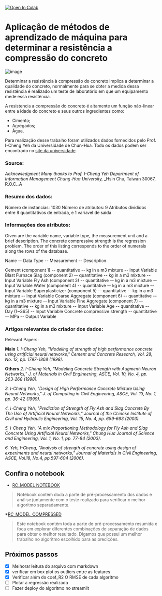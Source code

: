 [![Open In Colab](https://colab.research.google.com/assets/colab-badge.svg)](https://colab.research.google.com/github/solenya1/CCS_PREDICTION/blob/main/RC_MODEL.ipynb)

# Aplicação de métodos de aprendizado de máquina para determinar a resistência a compressão do concreto


![image](https://www.dsigners.net/wp-content/uploads/2019/10/image1.jpg)

Determinar a resistência à compressão do concreto implica a determinar a qualidade do concreto, normalmente para se obter a medida dessa resistência é realizado um teste de laboratório em que um equipamento mede essa resistência.

A resistencia a compressão do concreto é altamente um função não-linear entre a idade do concreto e seus outros ingredientes como:

* Cimento;
* Agregados;
* Água.

Para realização desse trabalho foram utilizados dados fornecidos pelo Prof. I-Cheng Yeh da Universidade de Chun-Hua. 
Todo os dados podem ser encontrado no [site da universidade](https://archive.ics.uci.edu/ml/datasets/concrete+compressive+strength).


### Source:
_Acknowledgment_
_Many thanks to Prof. I-Cheng Yeh_
_Department of Information Management_
_Chung-Hua University,_
_Hsin Chu, Taiwan 30067, R.O.C._A

### Resumo dos dados:
Número de instancias: 1030
Número de atributos: 9
Atributos divididos entre 8 quantitativos de entrada, e 1 variavel de saida.

### Informações dos atributos:

Given are the variable name, variable type, the measurement unit and a brief description. The concrete compressive strength is the regression problem. The order of this listing corresponds to the order of numerals along the rows of the database.

Name -- Data Type -- Measurement -- Description

Cement (component 1) -- quantitative -- kg in a m3 mixture -- Input Variable
Blast Furnace Slag (component 2) -- quantitative -- kg in a m3 mixture -- Input Variable
Fly Ash (component 3) -- quantitative -- kg in a m3 mixture -- Input Variable
Water (component 4) -- quantitative -- kg in a m3 mixture -- Input Variable
Superplasticizer (component 5) -- quantitative -- kg in a m3 mixture -- Input Variable
Coarse Aggregate (component 6) -- quantitative -- kg in a m3 mixture -- Input Variable
Fine Aggregate (component 7) -- quantitative -- kg in a m3 mixture -- Input Variable
Age -- quantitative -- Day (1~365) -- Input Variable
Concrete compressive strength -- quantitative -- MPa -- Output Variable

### Artigos relevantes do criador dos dados:

Relevant Papers:

**Main**
_1. I-Cheng Yeh, "Modeling of strength of high performance concrete using artificial neural networks," Cement and Concrete Research, Vol. 28, No. 12, pp. 1797-1808 (1998)._

**Others**
_2. I-Cheng Yeh, "Modeling Concrete Strength with Augment-Neuron Networks," J. of Materials in Civil Engineering, ASCE, Vol. 10, No. 4, pp. 263-268 (1998)._

_3. I-Cheng Yeh, "Design of High Performance Concrete Mixture Using Neural Networks," J. of Computing in Civil Engineering, ASCE, Vol. 13, No. 1, pp. 36-42 (1999)._

_4. I-Cheng Yeh, "Prediction of Strength of Fly Ash and Slag Concrete By The Use of Artificial Neural Networks," Journal of the Chinese Institute of Civil and Hydraulic Engineering, Vol. 15, No. 4, pp. 659-663 (2003)._

_5. I-Cheng Yeh, "A mix Proportioning Methodology for Fly Ash and Slag Concrete Using Artificial Neural Networks," Chung Hua Journal of Science and Engineering, Vol. 1, No. 1, pp. 77-84 (2003)._

_6. Yeh, I-Cheng, "Analysis of strength of concrete using design of experiments and neural networks," Journal of Materials in Civil Engineering, ASCE, Vol.18, No.4, pp.597-604 (2006)._


## Confira o notebook

* [RC_MODEL NOTEBOOK](https://github.com/solenya1/CCS_PREDICTION/blob/main/RC_MODEL.ipynb) 
>Notebook contém doda a parte de pré-processamento dos dados e análise juntamente com o teste realizado para verificar o melhor algoritmo separadamente.

*[RC_MODEL_COMPRESSED](https://github.com/solenya1/CCS_PREDICTION/blob/main/RC_MODEL_COMPRESSED.ipynb) 
> Este notebook contém toda a parte de pré-processamento resumida e foca em explorar diferentes combinações de separação de dados para obter o melhor resultado. Digamos que possui um melhor trabalho no algoritmo escolhido para as predições.


 ## Próximos passos

- [x] Melhorar leitura do arquivo com markdown
- [x] verificar em box plot os outliers entre as features
- [x] Verificar além do coef_R2 O RMSE de cada algoritmo
- [ ] Plotar a regressão realizada
- [ ] Fazer deploy do algoritmo no streamlit
